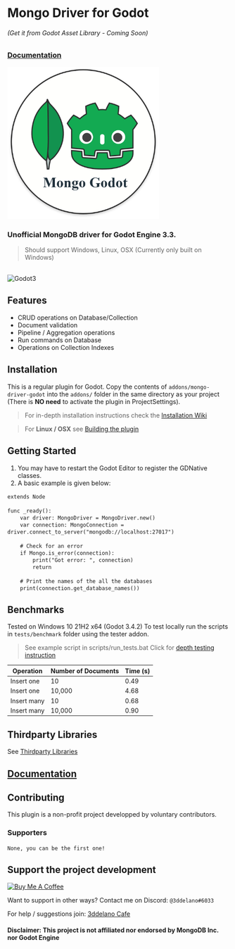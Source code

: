 Mongo Driver for Godot
=========================================
###### (Get it from Godot Asset Library - Coming Soon)

### [Documentation](https://3ddelano.github.io/mongo-driver-godot)

<img alt="logo" src="./mongo_driver_godot_logo.png" width="345"/>

### Unofficial MongoDB driver for Godot Engine 3.3.

> Should support Windows, Linux, OSX (Currently only built on Windows)


<br>
<img alt="Godot3" src="https://img.shields.io/badge/-Godot 3.3+-478CBF?style=for-the-badge&logo=godotengine&logoWidth=20&logoColor=white" />

Features
--------------

- CRUD operations on Database/Collection
- Document validation
- Pipeline / Aggregation operations
- Run commands on Database
- Operations on Collection Indexes


Installation
--------------

This is a regular plugin for Godot.
Copy the contents of `addons/mongo-driver-godot` into the `addons/` folder in the same directory as your project (There is **NO need** to activate the plugin in ProjectSettings).


> For in-depth installation instructions check the [Installation Wiki](https://3ddelano.github.io/mongo-driver-godot/installation)

> For **Linux / OSX** see [Building the plugin](https://3ddelano.github.io/mongo-driver-godot/building) 

Getting Started
----------

1. You may have to restart the Godot Editor to register the GDNative classes.
2. A basic example is given below:


```GDScript
extends Node

func _ready():
    var driver: MongoDriver = MongoDriver.new()
    var connection: MongoConnection = driver.connect_to_server("mongodb://localhost:27017")

    # Check for an error
    if Mongo.is_error(connection):
        print("Got error: ", connection)
        return

    # Print the names of the all the databases
    print(connection.get_database_names())
```

Benchmarks
----------

Tested on Windows 10 21H2 x64 (Godot 3.4.2)
To test locally run the scripts in `tests/benchmark` folder using the tester addon.
> See example script in scripts/run_tests.bat
> Click for [depth testing instruction](https://3ddelano.github.io/mongo-driver-godot/testing)

| Operation   | Number of Documents | Time (s) |
| ----------- | ------------------- | -------- |
| Insert one  | 10                  | 0.49     |
| Insert one  | 10,000              | 4.68     |
| Insert many | 10                  | 0.68     |
| Insert many | 10,000              | 0.90     |

Thirdparty Libraries
-----------

See [Thirdparty Libraries](./thirdparty/THIRDPARTY.md)

[Documentation](https://3ddelano.github.io/mongo-driver-godot)
-----------

Contributing
-----------

This plugin is a non-profit project developped by voluntary contributors.

### Supporters

```
None, you can be the first one!
```

Support the project development
-----------
<a href="https://www.buymeacoffee.com/3ddelano" target="_blank"><img height="41" width="174" src="https://cdn.buymeacoffee.com/buttons/v2/default-red.png" alt="Buy Me A Coffee" width="150" ></a>

Want to support in other ways? Contact me on Discord: `@3ddelano#6033`

For help / suggestions join: [3ddelano Cafe](https://discord.gg/FZY9TqW)

#### Disclaimer: This project is not affiliated nor endorsed by MongoDB Inc. nor Godot Engine